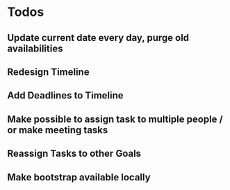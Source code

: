 # Todos

## Update current date every day, purge old availabilities

## Redesign Timeline

## Add Deadlines to Timeline

## Make possible to assign task to multiple people / or make meeting tasks

## Reassign Tasks to other Goals

## Make bootstrap available locally



